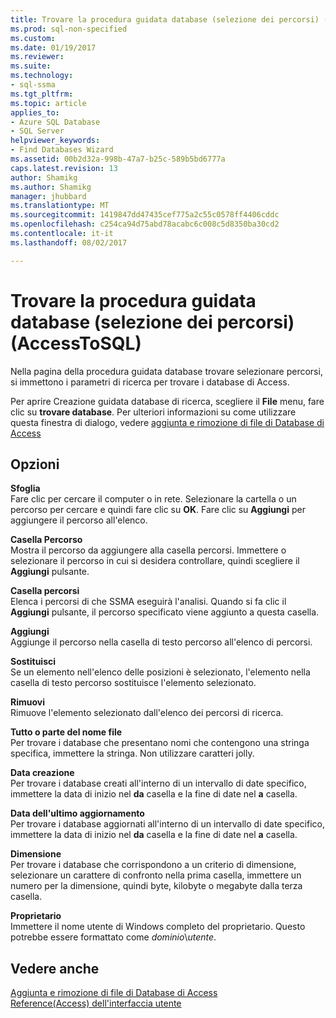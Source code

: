 ```yaml
---
title: Trovare la procedura guidata database (selezione dei percorsi) (AccessToSQL) | Documenti Microsoft
ms.prod: sql-non-specified
ms.custom: 
ms.date: 01/19/2017
ms.reviewer: 
ms.suite: 
ms.technology:
- sql-ssma
ms.tgt_pltfrm: 
ms.topic: article
applies_to:
- Azure SQL Database
- SQL Server
helpviewer_keywords:
- Find Databases Wizard
ms.assetid: 00b2d32a-998b-47a7-b25c-589b5bd6777a
caps.latest.revision: 13
author: Shamikg
ms.author: Shamikg
manager: jhubbard
ms.translationtype: MT
ms.sourcegitcommit: 1419847dd47435cef775a2c55c0578ff4406cddc
ms.openlocfilehash: c254ca94d75abd78acabc6c008c5d8350ba30cd2
ms.contentlocale: it-it
ms.lasthandoff: 08/02/2017

---
```

# <a name="find-databases-wizard-select-locations-accesstosql"></a>Trovare la procedura guidata database (selezione dei percorsi) (AccessToSQL)
Nella pagina della procedura guidata database trovare selezionare percorsi, si immettono i parametri di ricerca per trovare i database di Access.  
  
Per aprire Creazione guidata database di ricerca, scegliere il **File** menu, fare clic su **trovare database**. Per ulteriori informazioni su come utilizzare questa finestra di dialogo, vedere [aggiunta e rimozione di file di Database di Access](http://msdn.microsoft.com/en-us/e944c740-4c8a-4bc1-b0ed-be57bc06dced)  
  
## <a name="options"></a>Opzioni  
**Sfoglia**  
Fare clic per cercare il computer o in rete. Selezionare la cartella o un percorso per cercare e quindi fare clic su **OK**. Fare clic su **Aggiungi** per aggiungere il percorso all'elenco.  
  
**Casella Percorso**  
Mostra il percorso da aggiungere alla casella percorsi. Immettere o selezionare il percorso in cui si desidera controllare, quindi scegliere il **Aggiungi** pulsante.  
  
**Casella percorsi**  
Elenca i percorsi di che SSMA eseguirà l'analisi. Quando si fa clic il **Aggiungi** pulsante, il percorso specificato viene aggiunto a questa casella.  
  
**Aggiungi**  
Aggiunge il percorso nella casella di testo percorso all'elenco di percorsi.  
  
**Sostituisci**  
Se un elemento nell'elenco delle posizioni è selezionato, l'elemento nella casella di testo percorso sostituisce l'elemento selezionato.  
  
**Rimuovi**  
Rimuove l'elemento selezionato dall'elenco dei percorsi di ricerca.  
  
**Tutto o parte del nome file**  
Per trovare i database che presentano nomi che contengono una stringa specifica, immettere la stringa. Non utilizzare caratteri jolly.  
  
**Data creazione**  
Per trovare i database creati all'interno di un intervallo di date specifico, immettere la data di inizio nel **da** casella e la fine di date nel **a** casella.  
  
**Data dell'ultimo aggiornamento**  
Per trovare i database aggiornati all'interno di un intervallo di date specifico, immettere la data di inizio nel **da** casella e la fine di date nel **a** casella.  
  
**Dimensione**  
Per trovare i database che corrispondono a un criterio di dimensione, selezionare un carattere di confronto nella prima casella, immettere un numero per la dimensione, quindi byte, kilobyte o megabyte dalla terza casella.  
  
**Proprietario**  
Immettere il nome utente di Windows completo del proprietario. Questo potrebbe essere formattato come *dominio*\\*utente*.  
  
## <a name="see-also"></a>Vedere anche  
[Aggiunta e rimozione di file di Database di Access](http://msdn.microsoft.com/en-us/e944c740-4c8a-4bc1-b0ed-be57bc06dced)  
[Reference(Access) dell'interfaccia utente](http://msdn.microsoft.com/en-us/af24c303-4a41-449b-9c86-d6558a97e839)  
  

